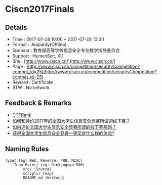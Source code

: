 # Ciscn2017Finals

## Details

- Time : 2017-07-28 10:00 ~ 2017-07-29 10:00
- Format : Jeopardy(Offline)
- Sponsor : 教育部高等学校信息安全专业教学指导委员会
- Support : HumenSec, XD
- Site : [http://www.ciscn.cn/](http://www.ciscn.cn/)
- Page : [http://www.ciscn.cn/competition/securityCompetition?compet_id=25](http://www.ciscn.cn/competition/securityCompetition?compet_id=25)
- Reward : Certificate
- BTW : No network

## Feedback & Remarks

- [CTFRank](https://ctfrank.org/events/28)
- [如何和评价2017年的全国大学生信息安全竞赛所谓的线下赛？](https://www.zhihu.com/question/63125997)
- [如何评价全国大学生信息安全竞赛所谓的线下赛规则？](https://www.zhihu.com/question/62705284)
- [获得全国大学生信息安全竞赛一等奖是什么样的体验?](https://www.zhihu.com/question/58753142)

## Naming Rules

    Type/ (eg: Web, Reverse, PWN, MISC)
	    Team-Point/ (eg: Ginkgogogo-500)
            src/ (Source)
            scripts/ (exp)
            README.md (Writeup)
